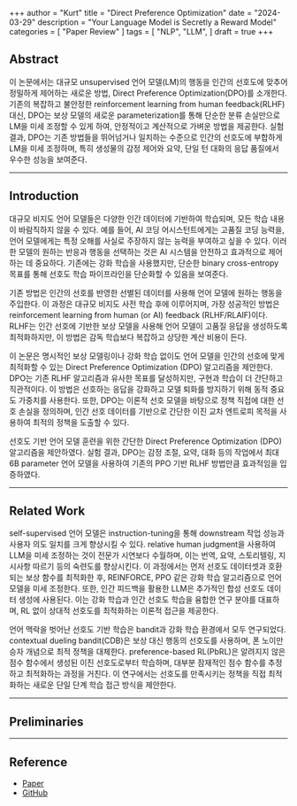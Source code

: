 +++
author = "Kurt"
title = "Direct Preference Optimization"
date = "2024-03-29"
description = "Your Language Model is Secretly a Reward Model"
categories = [
    "Paper Review"
]
tags = [
    "NLP",
    "LLM",
]
draft = true
+++

## Abstract

이 논문에서는 대규모 unsupervised 언어 모델(LM)의 행동을 인간의 선호도에 맞추어 정밀하게 제어하는 새로운 방법, Direct Preference Optimization(DPO)를 소개한다. 기존의 복잡하고 불안정한 reinforcement learning from human feedback(RLHF) 대신, DPO는 보상 모델의 새로운 parameterization를 통해 단순한 분류 손실만으로 LM을 미세 조정할 수 있게 하여, 안정적이고 계산적으로 가벼운 방법을 제공한다. 실험 결과, DPO는 기존 방법들을 뛰어넘거나 일치하는 수준으로 인간의 선호도에 부합하게 LM을 미세 조정하며, 특히 생성물의 감정 제어와 요약, 단일 턴 대화의 응답 품질에서 우수한 성능을 보여준다.

---

## Introduction

대규모 비지도 언어 모델들은 다양한 인간 데이터에 기반하여 학습되며, 모든 학습 내용이 바람직하지 않을 수 있다. 예를 들어, AI 코딩 어시스턴트에게는 고품질 코딩 능력을, 언어 모델에게는 특정 오해를 사실로 주장하지 않는 능력을 부여하고 싶을 수 있다. 이러한 모델의 원하는 반응과 행동을 선택하는 것은 AI 시스템을 안전하고 효과적으로 제어하는 데 중요하다. 기존에는 강화 학습을 사용했지만, 단순한 binary cross-entropy 목표를 통해 선호도 학습 파이프라인을 단순화할 수 있음을 보여준다.

기존 방법은 인간의 선호를 반영한 선별된 데이터를 사용해 언어 모델에 원하는 행동을 주입한다. 이 과정은 대규모 비지도 사전 학습 후에 이루어지며, 가장 성공적인 방법은 reinforcement learning from human (or AI) feedback (RLHF/RLAIF)이다. RLHF는 인간 선호에 기반한 보상 모델을 사용해 언어 모델이 고품질 응답을 생성하도록 최적화하지만, 이 방법은 감독 학습보다 복잡하고 상당한 계산 비용이 든다.

이 논문은 명시적인 보상 모델링이나 강화 학습 없이도 언어 모델을 인간의 선호에 맞게 최적화할 수 있는 Direct Preference Optimization (DPO) 알고리즘을 제안한다. DPO는 기존 RLHF 알고리즘과 유사한 목표를 달성하지만, 구현과 학습이 더 간단하고 직관적이다. 이 방법은 선호하는 응답을 강화하고 모델 퇴화를 방지하기 위해 동적 중요도 가중치를 사용한다. 또한, DPO는 이론적 선호 모델을 바탕으로 정책 직접에 대한 선호 손실을 정의하며, 인간 선호 데이터를 기반으로 간단한 이진 교차 엔트로피 목적을 사용하여 최적의 정책을 도출할 수 있다.

선호도 기반 언어 모델 훈련을 위한 간단한 Direct Preference Optimization (DPO) 알고리즘을 제안하였다. 실험 결과, DPO는 감정 조절, 요약, 대화 등의 작업에서 최대 6B parameter 언어 모델을 사용하여 기존의 PPO 기반 RLHF 방법만큼 효과적임을 입증하였다.

---

## Related Work

self-supervised 언어 모델은 instruction-tuning을 통해 downstream 작업 성능과 사용자 의도 일치를 크게 향상시킬 수 있다. relative human judgment을 사용하여 LLM을 미세 조정하는 것이 전문가 시연보다 수월하며, 이는 번역, 요약, 스토리텔링, 지시사항 따르기 등의 숙련도를 향상시킨다. 이 과정에서는 먼저 선호도 데이터셋과 호환되는 보상 함수를 최적화한 후, REINFORCE, PPO 같은 강화 학습 알고리즘으로 언어 모델을 미세 조정한다. 또한, 인간 피드백을 활용한 LLM은 추가적인 합성 선호도 데이터 생성에 사용된다. 이는 강화 학습과 인간 선호도 학습을 융합한 연구 분야를 대표하며, RL 없이 상대적 선호도를 최적화하는 이론적 접근을 제공한다.

언어 맥락을 벗어난 선호도 기반 학습은 bandit과 강화 학습 환경에서 모두 연구되었다. contextual dueling bandit(CDB)은 보상 대신 행동의 선호도를 사용하며, 폰 노이만 승자 개념으로 최적 정책을 대체한다. preference-based RL(PbRL)은 알려지지 않은 점수 함수에서 생성된 이진 선호도로부터 학습하며, 대부분 잠재적인 점수 함수를 추정하고 최적화하는 과정을 거친다. 이 연구에서는 선호도를 만족시키는 정책을 직접 최적화하는 새로운 단일 단계 학습 접근 방식을 제안한다.

---

## Preliminaries


---

## Reference

* [Paper](https://arxiv.org/pdf/2305.13048.pdf)
* [GitHub](https://github.com/BlinkDL/RWKV-LM)